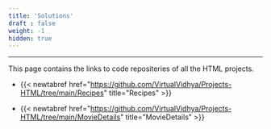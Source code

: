 ```yaml
---
title: 'Solutions'
draft : false
weight: -1
hidden: true
---
```


---

This page contains the links to code repositeries of all the HTML projects.

- {{< newtabref  href="https://github.com/VirtualVidhya/Projects-HTML/tree/main/Recipes" title="Recipes" >}}

- {{< newtabref  href="https://github.com/VirtualVidhya/Projects-HTML/tree/main/MovieDetails" title="MovieDetails" >}}